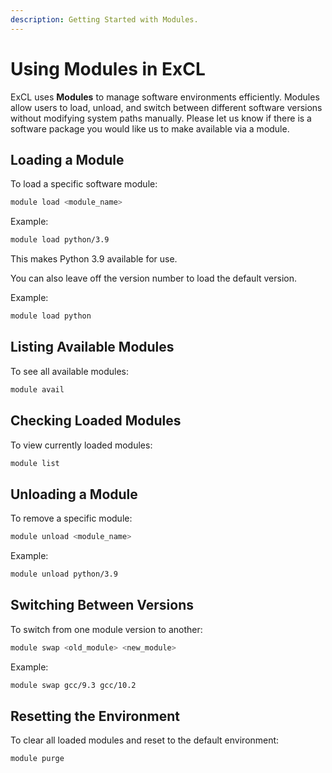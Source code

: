 ```yaml
---
description: Getting Started with Modules.
---
```

# Using Modules in ExCL

ExCL uses **Modules** to manage software environments efficiently. Modules allow users to load, unload, and switch between different software versions without modifying system paths manually. Please let us know if there is a software package you would like us to make available via a module.

## Loading a Module

To load a specific software module:

```bash
module load <module_name>
```

Example:

```bash
module load python/3.9
```

This makes Python 3.9 available for use.

You can also leave off the version number to load the default version.

Example:

```bash
module load python
```

## Listing Available Modules

To see all available modules:

```bash
module avail
```

## Checking Loaded Modules

To view currently loaded modules:

```bash
module list
```

## Unloading a Module

To remove a specific module:

```bash
module unload <module_name>
```

Example:

```bash
module unload python/3.9
```

## Switching Between Versions

To switch from one module version to another:

```bash
module swap <old_module> <new_module>
```

Example:

```bash
module swap gcc/9.3 gcc/10.2
```

## Resetting the Environment

To clear all loaded modules and reset to the default environment:

```bash
module purge
```
